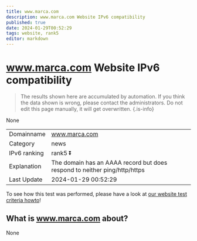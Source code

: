 ```yaml
---
title: www.marca.com
description: www.marca.com Website IPv6 compatibility
published: true
date: 2024-01-29T00:52:29
tags: website, rank5
editor: markdown
---
```


# www.marca.com Website IPv6 compatibility

> The results shown here are accumulated by automation. If you think the data shown is wrong, please contact the administrators. 
> Do not edit this page manually, it will get overwritten.
{.is-info}

None


|   |   |
| - | - |
| Domainname | www.marca.com
| Category | news |
| IPv6 ranking | rank5 :arrow_double_down: |
| Explanation | The domain has an AAAA record but does respond to neither ping/http/https |
| Last Update | 2024-01-29 00:52:29 |

To see how this test was performed, please have a look at [our website test criteria howto](/howto/testcriteria/website)!


## What is www.marca.com about?
None
